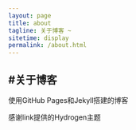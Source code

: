 ```yaml
---
layout: page
title: about
tagline: 关于博客 ~
sitetime: display
permalink: /about.html
---
```


## #关于博客

使用GitHub Pages和Jekyll搭建的博客

感谢link提供的Hydrogen主题
